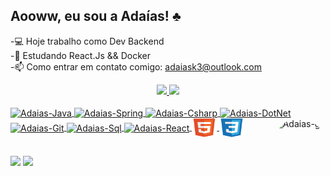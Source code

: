 ## Aooww, eu sou a Adaías! ♣
-💻 Hoje trabalho como Dev Backend<br>
-🌱 Estudando React.Js && Docker<br>
-📫 Como entrar em contato comigo: adaiask3@outlook.com

<div align="center">
  <a href="https://github.com/shaftmind">
  <img height="180em" src="https://github-readme-stats.vercel.app/api?username=shaftmind&show_icons=true&theme=dark&include_all_commits=true&count_private=true"/>
  <img height="180em" src="https://github-readme-stats.vercel.app/api/top-langs/?username=shaftmind&layout=compact&langs_count=7&theme=dark"/>
 </div>
  
  
<div style="display: inline_block"><br>
  <img align="center" alt="Adaias-Java" height="30" width="40" src="https://cdn.jsdelivr.net/gh/devicons/devicon/icons/java/java-original.svg" >
  <img align="center" alt="Adaias-Spring" height="30" width="40" src="https://cdn.jsdelivr.net/gh/devicons/devicon/icons/spring/spring-original.svg" />
  <img align="center" alt="Adaias-Csharp" height="30" width="40" src="https://cdn.jsdelivr.net/gh/devicons/devicon/icons/csharp/csharp-original.svg" />
  <img align="center" alt="Adaias-DotNet" height="30" width="40" src="https://cdn.jsdelivr.net/gh/devicons/devicon/icons/dotnetcore/dotnetcore-original.svg" />
  <img align="center" alt="Adaias-Git" height="30" width="40" src="https://cdn.jsdelivr.net/gh/devicons/devicon/icons/git/git-original.svg" />
  <img align="center" alt="Adaias-Sql" height="30" width="40" src= "https://cdn.jsdelivr.net/gh/devicons/devicon/icons/mysql/mysql-original.svg" >
  <img align="center" alt="Adaias-React" height="30" width="40" src="https://cdn.jsdelivr.net/gh/devicons/devicon/icons/react/react-original.svg" />
  <img align="center" alt="Adaias-HTML" height="30" width="40" src="https://raw.githubusercontent.com/devicons/devicon/master/icons/html5/html5-original.svg">
  <img align="center" alt="Adaias-CSS" height="30" width="40" src="https://raw.githubusercontent.com/devicons/devicon/master/icons/css3/css3-original.svg">
  <img align="right" alt="Adaias-gif" height="150" style="border-radius:50px;"
  src="https://c.tenor.com/Wc3vOYPoJ7gAAAAC/guardians-of.gif">
</div>
  
  ##
 
<div> 
  <a href="https://www.instagram.com/nego.kong/" target="_blank"><img src="https://img.shields.io/badge/-Instagram-%23E4405F?style=for-the-badge&logo=instagram&logoColor=white" target="_blank"></a> 
  <a href="https://www.linkedin.com/in/adaías-santos-almeida-3470951b7/" target="_blank"><img src="https://img.shields.io/badge/-LinkedIn-%230077B5?style=for-the-badge&logo=linkedin&logoColor=white" target="_blank"></a> 
</div>
